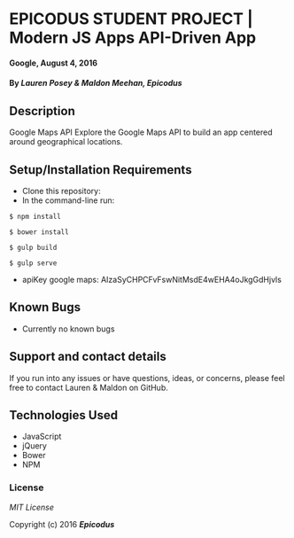 # EPICODUS STUDENT PROJECT | Modern JS Apps API-Driven App

#### Google, August 4, 2016

#### By _**Lauren Posey & Maldon Meehan, Epicodus**_

## Description

Google Maps API
Explore the Google Maps API to build an app centered around geographical locations.

## Setup/Installation Requirements

* Clone this repository:
* In the command-line run:
```
$ npm install
```
```
$ bower install
```
```
$ gulp build
```
```
$ gulp serve
```
* apiKey google maps: AIzaSyCHPCFvFswNitMsdE4wEHA4oJkgGdHjvls

## Known Bugs

* Currently no known bugs

## Support and contact details

If you run into any issues or have questions, ideas, or concerns, please feel free to contact Lauren & Maldon on GitHub.

## Technologies Used

* JavaScript
* jQuery
* Bower
* NPM

### License

*MIT License*

Copyright (c) 2016 **_Epicodus_**
